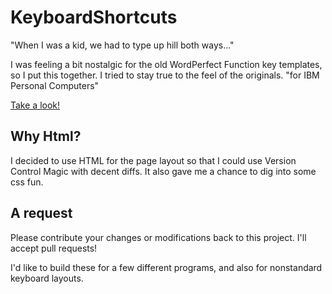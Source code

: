# KeyboardShortcuts

"When I was a kid, we had to type up hill both ways..."

I was feeling a bit nostalgic for the old WordPerfect Function key templates, so I put this together. I tried to stay true to the feel of the originals. "for IBM Personal Computers"

[Take a look!](http://htmlpreview.github.io/?https://github.com/jbfraser1/KeyboardShortcuts/blob/master/Standard%20Keyboard/VS2015.html)

## Why Html? ##
I decided to use HTML for the page layout so that I could use Version Control Magic with decent diffs. It also gave me a chance to dig into some css fun.

## A request ##
Please contribute your changes or modifications back to this project. I'll accept pull requests!

I'd like to build these for a few different programs, and also for nonstandard keyboard layouts.
